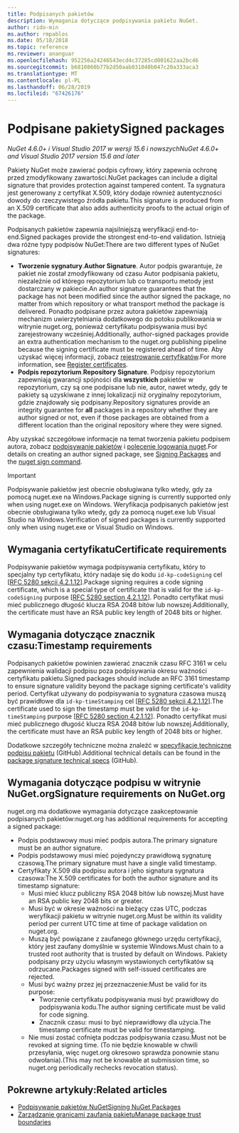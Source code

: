 ```yaml
---
title: Podpisanych pakietów
description: Wymagania dotyczące podpisywania pakietu NuGet.
author: rido-min
ms.author: rmpablos
ms.date: 05/18/2018
ms.topic: reference
ms.reviewer: ananguar
ms.openlocfilehash: 952256a24246543ecd4c37285cd001622aa2bc46
ms.sourcegitcommit: b6810860b77b2d50aab031040b047c20a333aca3
ms.translationtype: MT
ms.contentlocale: pl-PL
ms.lasthandoff: 06/28/2019
ms.locfileid: "67426176"
---
```

# <a name="signed-packages"></a><span data-ttu-id="6de05-103">Podpisane pakiety</span><span class="sxs-lookup"><span data-stu-id="6de05-103">Signed packages</span></span>

<span data-ttu-id="6de05-104">*NuGet 4.6.0+ i Visual Studio 2017 w wersji 15.6 i nowszych*</span><span class="sxs-lookup"><span data-stu-id="6de05-104">*NuGet 4.6.0+ and Visual Studio 2017 version 15.6 and later*</span></span>

<span data-ttu-id="6de05-105">Pakiety NuGet może zawierać podpis cyfrowy, który zapewnia ochronę przed zmodyfikowany zawartości.</span><span class="sxs-lookup"><span data-stu-id="6de05-105">NuGet packages can include a digital signature that provides protection against tampered content.</span></span> <span data-ttu-id="6de05-106">Ta sygnatura jest generowany z certyfikat X.509, który dodaje również autentyczności dowody do rzeczywistego źródła pakietu.</span><span class="sxs-lookup"><span data-stu-id="6de05-106">This signature is produced from an X.509 certificate that also adds authenticity proofs to the actual origin of the package.</span></span>

<span data-ttu-id="6de05-107">Podpisanych pakietów zapewnia najsilniejszą weryfikacji end-to-end.</span><span class="sxs-lookup"><span data-stu-id="6de05-107">Signed packages provide the strongest end-to-end validation.</span></span> <span data-ttu-id="6de05-108">Istnieją dwa różne typy podpisów NuGet:</span><span class="sxs-lookup"><span data-stu-id="6de05-108">There are two different types of NuGet signatures:</span></span>
- <span data-ttu-id="6de05-109">**Tworzenie sygnatury**.</span><span class="sxs-lookup"><span data-stu-id="6de05-109">**Author Signature**.</span></span> <span data-ttu-id="6de05-110">Autor podpis gwarantuje, że pakiet nie został zmodyfikowany od czasu Autor podpisania pakietu, niezależnie od którego repozytorium lub co transportu metody jest dostarczany w pakiecie.</span><span class="sxs-lookup"><span data-stu-id="6de05-110">An author signature guarantees that the package has not been modified since the author signed the package, no matter from which repository or what transport method the package is delivered.</span></span> <span data-ttu-id="6de05-111">Ponadto podpisane przez autora pakietów zapewniają mechanizm uwierzytelniania dodatkowego do potoku publikowania w witrynie nuget.org, ponieważ certyfikatu podpisywania musi być zarejestrowany wcześniej.</span><span class="sxs-lookup"><span data-stu-id="6de05-111">Additionally, author-signed packages provide an extra authentication mechanism to the nuget.org publishing pipeline because the signing certificate must be registered ahead of time.</span></span> <span data-ttu-id="6de05-112">Aby uzyskać więcej informacji, zobacz [rejestrowanie certyfikatów](#signature-requirements-on-nugetorg).</span><span class="sxs-lookup"><span data-stu-id="6de05-112">For more information, see [Register certificates](#signature-requirements-on-nugetorg).</span></span>
- <span data-ttu-id="6de05-113">**Podpis repozytorium**.</span><span class="sxs-lookup"><span data-stu-id="6de05-113">**Repository Signature**.</span></span> <span data-ttu-id="6de05-114">Podpisy repozytorium zapewniają gwarancji spójności dla **wszystkich** pakietów w repozytorium, czy są one podpisane lub nie, autor, nawet wtedy, gdy te pakiety są uzyskiwane z innej lokalizacji niż oryginalny repozytorium, gdzie znajdowały się podpisany.</span><span class="sxs-lookup"><span data-stu-id="6de05-114">Repository signatures provide an integrity guarantee for **all** packages in a repository whether they are author signed or not, even if those packages are obtained from a different location than the original repository where they were signed.</span></span>   

<span data-ttu-id="6de05-115">Aby uzyskać szczegółowe informacje na temat tworzenia pakietu podpisem autora, zobacz [podpisywanie pakietów](../create-packages/Sign-a-package.md) i [polecenie logowania nuget](../tools/cli-ref-sign.md).</span><span class="sxs-lookup"><span data-stu-id="6de05-115">For details on creating an author signed package, see [Signing Packages](../create-packages/Sign-a-package.md) and the [nuget sign command](../tools/cli-ref-sign.md).</span></span>

> [!Important]
> <span data-ttu-id="6de05-116">Podpisywanie pakietów jest obecnie obsługiwana tylko wtedy, gdy za pomocą nuget.exe na Windows.</span><span class="sxs-lookup"><span data-stu-id="6de05-116">Package signing is currently supported only when using nuget.exe on Windows.</span></span> <span data-ttu-id="6de05-117">Weryfikacja podpisanych pakietów jest obecnie obsługiwana tylko wtedy, gdy za pomocą nuget.exe lub Visual Studio na Windows.</span><span class="sxs-lookup"><span data-stu-id="6de05-117">Verification of signed packages is currently supported only when using nuget.exe or Visual Studio on Windows.</span></span>

## <a name="certificate-requirements"></a><span data-ttu-id="6de05-118">Wymagania certyfikatu</span><span class="sxs-lookup"><span data-stu-id="6de05-118">Certificate requirements</span></span>

<span data-ttu-id="6de05-119">Podpisywanie pakietów wymaga podpisywania certyfikatu, który to specjalny typ certyfikatu, który nadaje się do kodu `id-kp-codeSigning` cel [[RFC 5280 sekcji 4.2.1.12](https://tools.ietf.org/html/rfc5280#section-4.2.1.12)].</span><span class="sxs-lookup"><span data-stu-id="6de05-119">Package signing requires a code signing certificate, which is a special type of certificate that is valid for the `id-kp-codeSigning` purpose [[RFC 5280 section 4.2.1.12](https://tools.ietf.org/html/rfc5280#section-4.2.1.12)].</span></span> <span data-ttu-id="6de05-120">Ponadto certyfikat musi mieć publicznego długość klucza RSA 2048 bitów lub nowszej.</span><span class="sxs-lookup"><span data-stu-id="6de05-120">Additionally, the certificate must have an RSA public key length of 2048 bits or higher.</span></span>

## <a name="timestamp-requirements"></a><span data-ttu-id="6de05-121">Wymagania dotyczące znacznik czasu:</span><span class="sxs-lookup"><span data-stu-id="6de05-121">Timestamp requirements</span></span>

<span data-ttu-id="6de05-122">Podpisanych pakietów powinien zawierać znacznik czasu RFC 3161 w celu zapewnienia walidacji podpisu poza podpisywania okresu ważności certyfikatu pakietu.</span><span class="sxs-lookup"><span data-stu-id="6de05-122">Signed packages should include an RFC 3161 timestamp to ensure signature validity beyond the package signing certificate's validity period.</span></span> <span data-ttu-id="6de05-123">Certyfikat używany do podpisywania to sygnatura czasowa muszą być prawidłowe dla `id-kp-timeStamping` cel [[RFC 5280 sekcji 4.2.1.12](https://tools.ietf.org/html/rfc5280#section-4.2.1.12)].</span><span class="sxs-lookup"><span data-stu-id="6de05-123">The certificate used to sign the timestamp must be valid for the `id-kp-timeStamping` purpose [[RFC 5280 section 4.2.1.12](https://tools.ietf.org/html/rfc5280#section-4.2.1.12)].</span></span> <span data-ttu-id="6de05-124">Ponadto certyfikat musi mieć publicznego długość klucza RSA 2048 bitów lub nowszej.</span><span class="sxs-lookup"><span data-stu-id="6de05-124">Additionally, the certificate must have an RSA public key length of 2048 bits or higher.</span></span>

<span data-ttu-id="6de05-125">Dodatkowe szczegóły techniczne można znaleźć w [specyfikacje techniczne podpisu pakietu](https://github.com/NuGet/Home/wiki/Package-Signatures-Technical-Details) (GitHub).</span><span class="sxs-lookup"><span data-stu-id="6de05-125">Additional technical details can be found in the [package signature technical specs](https://github.com/NuGet/Home/wiki/Package-Signatures-Technical-Details) (GitHub).</span></span>

## <a name="signature-requirements-on-nugetorg"></a><span data-ttu-id="6de05-126">Wymagania dotyczące podpisu w witrynie NuGet.org</span><span class="sxs-lookup"><span data-stu-id="6de05-126">Signature requirements on NuGet.org</span></span>

<span data-ttu-id="6de05-127">nuget.org ma dodatkowe wymagania dotyczące zaakceptowanie podpisanych pakietów:</span><span class="sxs-lookup"><span data-stu-id="6de05-127">nuget.org has additional requirements for accepting a signed package:</span></span>

- <span data-ttu-id="6de05-128">Podpis podstawowy musi mieć podpis autora.</span><span class="sxs-lookup"><span data-stu-id="6de05-128">The primary signature must be an author signature.</span></span>
- <span data-ttu-id="6de05-129">Podpis podstawowy musi mieć pojedynczy prawidłową sygnaturę czasową.</span><span class="sxs-lookup"><span data-stu-id="6de05-129">The primary signature must have a single valid timestamp.</span></span>
- <span data-ttu-id="6de05-130">Certyfikaty X.509 dla podpisu autora i jeho signatura sygnatura czasowa:</span><span class="sxs-lookup"><span data-stu-id="6de05-130">The X.509 certificates for both the author signature and its timestamp signature:</span></span>
  - <span data-ttu-id="6de05-131">Musi mieć klucz publiczny RSA 2048 bitów lub nowszej.</span><span class="sxs-lookup"><span data-stu-id="6de05-131">Must have an RSA public key 2048 bits or greater.</span></span>
  - <span data-ttu-id="6de05-132">Musi być w okresie ważności na bieżący czas UTC, podczas weryfikacji pakietu w witrynie nuget.org.</span><span class="sxs-lookup"><span data-stu-id="6de05-132">Must be within its validity period per current UTC time at time of package validation on nuget.org.</span></span>
  - <span data-ttu-id="6de05-133">Muszą być powiązane z zaufanego głównego urzędu certyfikacji, który jest zaufany domyślnie w systemie Windows.</span><span class="sxs-lookup"><span data-stu-id="6de05-133">Must chain to a trusted root authority that is trusted by default on Windows.</span></span> <span data-ttu-id="6de05-134">Pakiety podpisany przy użyciu własnym wystawionych certyfikatów są odrzucane.</span><span class="sxs-lookup"><span data-stu-id="6de05-134">Packages signed with self-issued certificates are rejected.</span></span>
  - <span data-ttu-id="6de05-135">Musi być ważny przez jej przeznaczenie:</span><span class="sxs-lookup"><span data-stu-id="6de05-135">Must be valid for its purpose:</span></span> 
    - <span data-ttu-id="6de05-136">Tworzenie certyfikatu podpisywania musi być prawidłowy do podpisywania kodu.</span><span class="sxs-lookup"><span data-stu-id="6de05-136">The author signing certificate must be valid for code signing.</span></span>
    - <span data-ttu-id="6de05-137">Znacznik czasu: musi to być nieprawidłowy dla użycia.</span><span class="sxs-lookup"><span data-stu-id="6de05-137">The timestamp certificate must be valid for timestamping.</span></span>
  - <span data-ttu-id="6de05-138">Nie musi zostać cofnięta podczas podpisywania czasu.</span><span class="sxs-lookup"><span data-stu-id="6de05-138">Must not be revoked at signing time.</span></span> <span data-ttu-id="6de05-139">(To nie będzie knowable w chwili przesyłania, więc nuget.org okresowo sprawdza ponownie stanu odwołania).</span><span class="sxs-lookup"><span data-stu-id="6de05-139">(This may not be knowable at submission time, so nuget.org periodically rechecks revocation status).</span></span>
  
  
## <a name="related-articles"></a><span data-ttu-id="6de05-140">Pokrewne artykuły:</span><span class="sxs-lookup"><span data-stu-id="6de05-140">Related articles</span></span>

- [<span data-ttu-id="6de05-141">Podpisywanie pakietów NuGet</span><span class="sxs-lookup"><span data-stu-id="6de05-141">Signing NuGet Packages</span></span>](../create-packages/Sign-a-Package.md)
- [<span data-ttu-id="6de05-142">Zarządzanie granicami zaufania pakietu</span><span class="sxs-lookup"><span data-stu-id="6de05-142">Manage package trust boundaries</span></span>](../consume-packages/installing-signed-packages.md)
